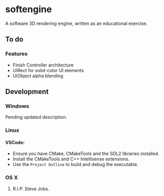 # softengine
A software 3D rendering engine, written as an educational exercise.

## To do

### Features

* Finish Controller architecture
* UIRect for solid-color UI elements
* UIObject alpha blending

## Development

### Windows

Pending updated description.

### Linux

#### VSCode:
- Ensure you have CMake, CMakeTools and the SDL2 libraries installed.
- Install the CMakeTools and C++ Intellisense extensions.
- Use the `Project Outline` to build and debug the executable.

### OS X
1. R.I.P. Steve Jobs.